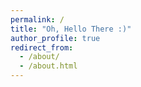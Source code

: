 ```yaml
---
permalink: /
title: "Oh, Hello There :)"
author_profile: true
redirect_from: 
  - /about/
  - /about.html
---
```


 
<span id="welcome">
</span>

<script src="/assets/js/random_welcome.js"></script>
